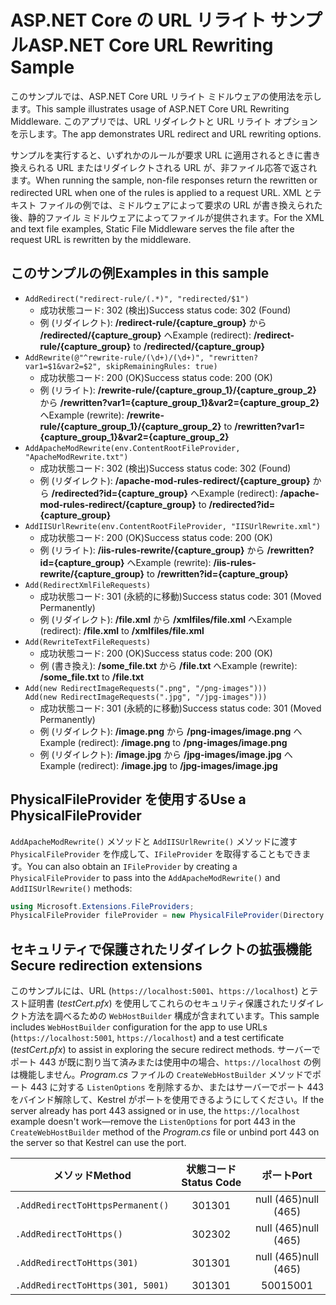 # <a name="aspnet-core-url-rewriting-sample"></a><span data-ttu-id="b6efc-101">ASP.NET Core の URL リライト サンプル</span><span class="sxs-lookup"><span data-stu-id="b6efc-101">ASP.NET Core URL Rewriting Sample</span></span>

<span data-ttu-id="b6efc-102">このサンプルでは、ASP.NET Core URL リライト ミドルウェアの使用法を示します。</span><span class="sxs-lookup"><span data-stu-id="b6efc-102">This sample illustrates usage of ASP.NET Core URL Rewriting Middleware.</span></span> <span data-ttu-id="b6efc-103">このアプリでは、URL リダイレクトと URL リライト オプションを示します。</span><span class="sxs-lookup"><span data-stu-id="b6efc-103">The app demonstrates URL redirect and URL rewriting options.</span></span>

<span data-ttu-id="b6efc-104">サンプルを実行すると、いずれかのルールが要求 URL に適用されるときに書き換えられる URL またはリダイレクトされる URL が、非ファイル応答で返されます。</span><span class="sxs-lookup"><span data-stu-id="b6efc-104">When running the sample, non-file responses return the rewritten or redirected URL when one of the rules is applied to a request URL.</span></span> <span data-ttu-id="b6efc-105">XML とテキスト ファイルの例では、ミドルウェアによって要求の URL が書き換えられた後、静的ファイル ミドルウェアによってファイルが提供されます。</span><span class="sxs-lookup"><span data-stu-id="b6efc-105">For the XML and text file examples, Static File Middleware serves the file after the request URL is rewritten by the middleware.</span></span>

## <a name="examples-in-this-sample"></a><span data-ttu-id="b6efc-106">このサンプルの例</span><span class="sxs-lookup"><span data-stu-id="b6efc-106">Examples in this sample</span></span>

* `AddRedirect("redirect-rule/(.*)", "redirected/$1")`
  - <span data-ttu-id="b6efc-107">成功状態コード: 302 (検出)</span><span class="sxs-lookup"><span data-stu-id="b6efc-107">Success status code: 302 (Found)</span></span>
  - <span data-ttu-id="b6efc-108">例 (リダイレクト): **/redirect-rule/{capture_group}** から **/redirected/{capture_group}** へ</span><span class="sxs-lookup"><span data-stu-id="b6efc-108">Example (redirect): **/redirect-rule/{capture_group}** to **/redirected/{capture_group}**</span></span>
* `AddRewrite(@"^rewrite-rule/(\d+)/(\d+)", "rewritten?var1=$1&var2=$2", skipRemainingRules: true)`
  - <span data-ttu-id="b6efc-109">成功状態コード: 200 (OK)</span><span class="sxs-lookup"><span data-stu-id="b6efc-109">Success status code: 200 (OK)</span></span>
  - <span data-ttu-id="b6efc-110">例 (リライト): **/rewrite-rule/{capture_group_1}/{capture_group_2}** から **/rewritten?var1={capture_group_1}&var2={capture_group_2}** へ</span><span class="sxs-lookup"><span data-stu-id="b6efc-110">Example (rewrite): **/rewrite-rule/{capture_group_1}/{capture_group_2}** to **/rewritten?var1={capture_group_1}&var2={capture_group_2}**</span></span>
* `AddApacheModRewrite(env.ContentRootFileProvider, "ApacheModRewrite.txt")`
  - <span data-ttu-id="b6efc-111">成功状態コード: 302 (検出)</span><span class="sxs-lookup"><span data-stu-id="b6efc-111">Success status code: 302 (Found)</span></span>
  - <span data-ttu-id="b6efc-112">例 (リダイレクト): **/apache-mod-rules-redirect/{capture_group}** から **/redirected?id={capture_group}** へ</span><span class="sxs-lookup"><span data-stu-id="b6efc-112">Example (redirect): **/apache-mod-rules-redirect/{capture_group}** to **/redirected?id={capture_group}**</span></span>
* `AddIISUrlRewrite(env.ContentRootFileProvider, "IISUrlRewrite.xml")`
  - <span data-ttu-id="b6efc-113">成功状態コード: 200 (OK)</span><span class="sxs-lookup"><span data-stu-id="b6efc-113">Success status code: 200 (OK)</span></span>
  - <span data-ttu-id="b6efc-114">例 (リライト): **/iis-rules-rewrite/{capture_group}** から **/rewritten?id={capture_group}** へ</span><span class="sxs-lookup"><span data-stu-id="b6efc-114">Example (rewrite): **/iis-rules-rewrite/{capture_group}** to **/rewritten?id={capture_group}**</span></span>
* `Add(RedirectXmlFileRequests)`
  - <span data-ttu-id="b6efc-115">成功状態コード: 301 (永続的に移動)</span><span class="sxs-lookup"><span data-stu-id="b6efc-115">Success status code: 301 (Moved Permanently)</span></span>
  - <span data-ttu-id="b6efc-116">例 (リダイレクト): **/file.xml** から **/xmlfiles/file.xml** へ</span><span class="sxs-lookup"><span data-stu-id="b6efc-116">Example (redirect): **/file.xml** to **/xmlfiles/file.xml**</span></span>
* `Add(RewriteTextFileRequests)`
  - <span data-ttu-id="b6efc-117">成功状態コード: 200 (OK)</span><span class="sxs-lookup"><span data-stu-id="b6efc-117">Success status code: 200 (OK)</span></span>
  - <span data-ttu-id="b6efc-118">例 (書き換え): **/some_file.txt** から **/file.txt** へ</span><span class="sxs-lookup"><span data-stu-id="b6efc-118">Example (rewrite): **/some_file.txt** to **/file.txt**</span></span>
* `Add(new RedirectImageRequests(".png", "/png-images")))`<br>`Add(new RedirectImageRequests(".jpg", "/jpg-images")))`
  - <span data-ttu-id="b6efc-119">成功状態コード: 301 (永続的に移動)</span><span class="sxs-lookup"><span data-stu-id="b6efc-119">Success status code: 301 (Moved Permanently)</span></span>
  - <span data-ttu-id="b6efc-120">例 (リダイレクト): **/image.png** から **/png-images/image.png** へ</span><span class="sxs-lookup"><span data-stu-id="b6efc-120">Example (redirect): **/image.png** to **/png-images/image.png**</span></span>
  - <span data-ttu-id="b6efc-121">例 (リダイレクト): **/image.jpg** から **/jpg-images/image.jpg** へ</span><span class="sxs-lookup"><span data-stu-id="b6efc-121">Example (redirect): **/image.jpg** to **/jpg-images/image.jpg**</span></span>

## <a name="use-a-physicalfileprovider"></a><span data-ttu-id="b6efc-122">PhysicalFileProvider を使用する</span><span class="sxs-lookup"><span data-stu-id="b6efc-122">Use a PhysicalFileProvider</span></span>

<span data-ttu-id="b6efc-123">`AddApacheModRewrite()` メソッドと `AddIISUrlRewrite()` メソッドに渡す `PhysicalFileProvider` を作成して、`IFileProvider` を取得することもできます。</span><span class="sxs-lookup"><span data-stu-id="b6efc-123">You can also obtain an `IFileProvider` by creating a `PhysicalFileProvider` to pass into the `AddApacheModRewrite()` and `AddIISUrlRewrite()` methods:</span></span>

```csharp
using Microsoft.Extensions.FileProviders;
PhysicalFileProvider fileProvider = new PhysicalFileProvider(Directory.GetCurrentDirectory());
```

## <a name="secure-redirection-extensions"></a><span data-ttu-id="b6efc-124">セキュリティで保護されたリダイレクトの拡張機能</span><span class="sxs-lookup"><span data-stu-id="b6efc-124">Secure redirection extensions</span></span>

<span data-ttu-id="b6efc-125">このサンプルには、URL (`https://localhost:5001`、`https://localhost`) とテスト証明書 (*testCert.pfx*) を使用してこれらのセキュリティ保護されたリダイレクト方法を調べるための `WebHostBuilder` 構成が含まれています。</span><span class="sxs-lookup"><span data-stu-id="b6efc-125">This sample includes `WebHostBuilder` configuration for the app to use URLs (`https://localhost:5001`, `https://localhost`) and a test certificate (*testCert.pfx*) to assist in exploring the secure redirect methods.</span></span> <span data-ttu-id="b6efc-126">サーバーでポート 443 が既に割り当て済みまたは使用中の場合、`https://localhost` の例は機能しません。*Program.cs* ファイルの `CreateWebHostBuilder` メソッドでポート 443 に対する `ListenOptions` を削除するか、またはサーバーでポート 443 をバインド解除して、Kestrel がポートを使用できるようにしてください。</span><span class="sxs-lookup"><span data-stu-id="b6efc-126">If the server already has port 443 assigned or in use, the `https://localhost` example doesn't work&mdash;remove the `ListenOptions` for port 443 in the `CreateWebHostBuilder` method of the *Program.cs* file or unbind port 443 on the server so that Kestrel can use the port.</span></span>

| <span data-ttu-id="b6efc-127">メソッド</span><span class="sxs-lookup"><span data-stu-id="b6efc-127">Method</span></span>                           | <span data-ttu-id="b6efc-128">状態コード</span><span class="sxs-lookup"><span data-stu-id="b6efc-128">Status Code</span></span> |    <span data-ttu-id="b6efc-129">ポート</span><span class="sxs-lookup"><span data-stu-id="b6efc-129">Port</span></span>    |
| -------------------------------- | :---------: | :--------: |
| `.AddRedirectToHttpsPermanent()` |     <span data-ttu-id="b6efc-130">301</span><span class="sxs-lookup"><span data-stu-id="b6efc-130">301</span></span>     | <span data-ttu-id="b6efc-131">null (465)</span><span class="sxs-lookup"><span data-stu-id="b6efc-131">null (465)</span></span> |
| `.AddRedirectToHttps()`          |     <span data-ttu-id="b6efc-132">302</span><span class="sxs-lookup"><span data-stu-id="b6efc-132">302</span></span>     | <span data-ttu-id="b6efc-133">null (465)</span><span class="sxs-lookup"><span data-stu-id="b6efc-133">null (465)</span></span> |
| `.AddRedirectToHttps(301)`       |     <span data-ttu-id="b6efc-134">301</span><span class="sxs-lookup"><span data-stu-id="b6efc-134">301</span></span>     | <span data-ttu-id="b6efc-135">null (465)</span><span class="sxs-lookup"><span data-stu-id="b6efc-135">null (465)</span></span> |
| `.AddRedirectToHttps(301, 5001)` |     <span data-ttu-id="b6efc-136">301</span><span class="sxs-lookup"><span data-stu-id="b6efc-136">301</span></span>     |    <span data-ttu-id="b6efc-137">5001</span><span class="sxs-lookup"><span data-stu-id="b6efc-137">5001</span></span>    |
